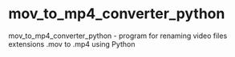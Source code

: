 # mov_to_mp4_converter_python
mov_to_mp4_converter_python - program for renaming video files extensions .mov to .mp4 using Python
